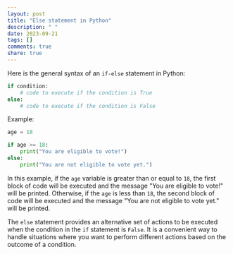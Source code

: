 ```yaml
---
layout: post
title: "Else statement in Python"
description: " "
date: 2023-09-21
tags: []
comments: true
share: true
---
```


Here is the general syntax of an `if-else` statement in Python:

```python
if condition:
    # code to execute if the condition is True
else:
    # code to execute if the condition is False
```

Example:

```python
age = 18

if age >= 18:
    print("You are eligible to vote!")
else:
    print("You are not eligible to vote yet.")
```

In this example, if the `age` variable is greater than or equal to `18`, the first block of code will be executed and the message "You are eligible to vote!" will be printed. Otherwise, if the `age` is less than `18`, the second block of code will be executed and the message "You are not eligible to vote yet." will be printed.

The `else` statement provides an alternative set of actions to be executed when the condition in the `if` statement is `False`. It is a convenient way to handle situations where you want to perform different actions based on the outcome of a condition.